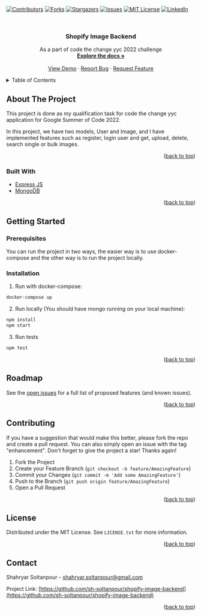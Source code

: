 <div id="top"></div>
<!--
*** Thanks for checking out the Best-README-Template. If you have a suggestion
*** that would make this better, please fork the repo and create a pull request
*** or simply open an issue with the tag "enhancement".
*** Don't forget to give the project a star!
*** Thanks again! Now go create something AMAZING! :D
-->



<!-- PROJECT SHIELDS -->
<!--
*** I'm using markdown "reference style" links for readability.
*** Reference links are enclosed in brackets [ ] instead of parentheses ( ).
*** See the bottom of this document for the declaration of the reference variables
*** for contributors-url, forks-url, etc. This is an optional, concise syntax you may use.
*** https://www.markdownguide.org/basic-syntax/#reference-style-links
-->
[![Contributors][contributors-shield]][contributors-url]
[![Forks][forks-shield]][forks-url]
[![Stargazers][stars-shield]][stars-url]
[![Issues][issues-shield]][issues-url]
[![MIT License][license-shield]][license-url]
[![LinkedIn][linkedin-shield]][linkedin-url]



<!-- PROJECT LOGO -->
<br />
<div align="center">

<h3 align="center">Shopify Image Backend</h3>

  <p align="center">
    As a part of code the change yyc 2022 challenge
    <br />
    <a href="https://github.com/sh-soltanpour/shopify-image-backend"><strong>Explore the docs »</strong></a>
    <br />
    <br />
    <a href="https://github.com/sh-soltanpour/shopify-image-backend">View Demo</a>
    ·
    <a href="https://github.com/sh-soltanpour/shopify-image-backend/issues">Report Bug</a>
    ·
    <a href="https://github.com/sh-soltanpour/shopify-image-backend/issues">Request Feature</a>
  </p>
</div>



<!-- TABLE OF CONTENTS -->
<details>
  <summary>Table of Contents</summary>
  <ol>
    <li>
      <a href="#about-the-project">About The Project</a>
      <ul>
        <li><a href="#built-with">Built With</a></li>
      </ul>
    </li>
    <li>
      <a href="#getting-started">Getting Started</a>
      <ul>
        <li><a href="#prerequisites">Prerequisites</a></li>
        <li><a href="#installation">Installation</a></li>
      </ul>
    </li>
    <li><a href="#usage">Usage</a></li>
    <li><a href="#roadmap">Roadmap</a></li>
    <li><a href="#contributing">Contributing</a></li>
    <li><a href="#license">License</a></li>
    <li><a href="#contact">Contact</a></li>
    <li><a href="#acknowledgments">Acknowledgments</a></li>
  </ol>
</details>



<!-- ABOUT THE PROJECT -->

## About The Project

This project is done as my qualification task
for code the change yyc application for
Google Summer of Code 2022.

In this project, we have two models, User and Image, and I have implemented features such as register, login user and get, upload, delete, search single or bulk images. 



<p align="right">(<a href="#top">back to top</a>)</p>

### Built With

* [Express JS](https://expressjs.com/)
* [MongoDB](https://www.mongodb.com/)

<p align="right">(<a href="#top">back to top</a>)</p>



<!-- GETTING STARTED -->

## Getting Started

### Prerequisites

You can run the project in two ways, the easier way is to use docker-compose and the other way is to run the project locally. 

### Installation

1. Run with docker-compose:

```sh
docker-compose up
   ```

2. Run locally (You should have mongo running on your local machine):

```sh
npm install
npm start
```

3. Run tests

```sh
npm test
```


<p align="right">(<a href="#top">back to top</a>)</p>


<!-- ROADMAP -->

## Roadmap

See the [open issues](https://github.com/sh-soltanpour/shopify-image-backend/issues) for a full list of proposed
features (and known issues).

<p align="right">(<a href="#top">back to top</a>)</p>


<!-- CONTRIBUTING -->

## Contributing

If you have a suggestion that would make this better, please fork the repo and create a pull request. You can also
simply open an issue with the tag "enhancement". Don't forget to give the project a star! Thanks again!

1. Fork the Project
2. Create your Feature Branch (`git checkout -b feature/AmazingFeature`)
3. Commit your Changes (`git commit -m 'Add some AmazingFeature'`)
4. Push to the Branch (`git push origin feature/AmazingFeature`)
5. Open a Pull Request

<p align="right">(<a href="#top">back to top</a>)</p>

<!-- LICENSE -->

## License

Distributed under the MIT License. See `LICENSE.txt` for more information.

<p align="right">(<a href="#top">back to top</a>)</p>



<!-- CONTACT -->

## Contact

Shahryar Soltanpour - shahryar.soltanpour@gmail.com

Project
Link: [https://github.com/sh-soltanpour/shopify-image-backend](https://github.com/sh-soltanpour/shopify-image-backend)

<p align="right">(<a href="#top">back to top</a>)</p>



<!-- MARKDOWN LINKS & IMAGES -->
<!-- https://www.markdownguide.org/basic-syntax/#reference-style-links -->

[contributors-shield]: https://img.shields.io/github/contributors/sh-soltanpour/shopify-image-backend.svg?style=for-the-badge

[contributors-url]: https://github.com/sh-soltanpour/shopify-image-backend/graphs/contributors

[forks-shield]: https://img.shields.io/github/forks/sh-soltanpour/shopify-image-backend.svg?style=for-the-badge

[forks-url]: https://github.com/sh-soltanpour/shopify-image-backend/network/members

[stars-shield]: https://img.shields.io/github/stars/sh-soltanpour/shopify-image-backend.svg?style=for-the-badge

[stars-url]: https://github.com/sh-soltanpour/shopify-image-backend/stargazers

[issues-shield]: https://img.shields.io/github/issues/sh-soltanpour/shopify-image-backend.svg?style=for-the-badge

[issues-url]: https://github.com/sh-soltanpour/shopify-image-backend/issues

[license-shield]: https://img.shields.io/github/license/sh-soltanpour/shopify-image-backend.svg?style=for-the-badge

[license-url]: https://github.com/sh-soltanpour/shopify-image-backend/blob/master/LICENSE.txt

[linkedin-shield]: https://img.shields.io/badge/-LinkedIn-black.svg?style=for-the-badge&logo=linkedin&colorB=555

[linkedin-url]: https://linkedin.com/in/soltanpour

[product-screenshot]: images/screenshot.png